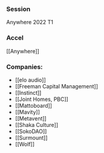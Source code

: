 
### Session
Anywhere 2022 T1

### Accel
[[Anywhere]]

### Companies:
- [[elo audio]]
- [[Freeman Capital Management]]
- [[Instinct]]
- [[Joint Homes, PBC]]
- [[Mattoboard]]
- [[Mavity]]
- [[Metavent]]
- [[Shaka Culture]]
- [[SokoDAO]]
- [[Surmount]]
- [[Wolf]]


